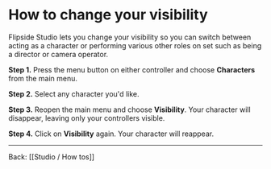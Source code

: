 # How to change your visibility

Flipside Studio lets you change your visibility so you can switch between acting as a character or performing various other roles on set such as being a director or camera operator.

**Step 1.** Press the menu button on either controller and choose **Characters** from the main menu.

**Step 2.** Select any character you'd like.

**Step 3.** Reopen the main menu and choose **Visibility**. Your character will disappear, leaving only your controllers visible.

**Step 4.** Click on **Visibility** again. Your character will reappear.

---

Back: [[Studio / How tos]]
